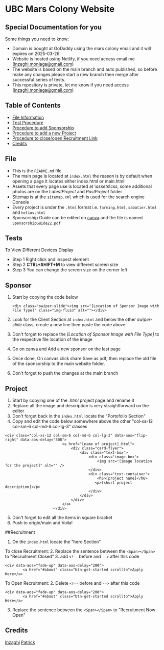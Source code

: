 # UBC Mars Colony Website

## Special Documentation for you

Some things you need to know:

- Domain is bought at GoDaddy using the mars colony email and it will expires on 2025-03-26
- Website is hosted using Netlify, if you need access email me (inzaghi.moniaga@gmail.com)
- The website is based on the main branch and auto published, so before make any changes please start a new branch then merge after successful series of tests.
- This repository is private, let me know if you need access (inzaghi.moniaga@gmail.com)

## Table of Contents

- [File Information](#File)
- [Test Procedure](#Tests)
- [Procedure to add Sponsorship](#Sponsor)
- [Procedure to add a new Project](#Project)
- [Procedure to close/open Recruitment Link](#Recruitment)
- [Credits](#credits)

## File

- This is the `README.md` file
- The main page is located at `index.html` the reason is by default when opening a page it locates either index.html or main.html
- Assets that every page use is located at *\assets\css*, some additional photos are on the *LatestProject* and *PastProject* folder
- Sitemap is at the `sitemap.xml` which is used for the search engine Console
- Every project is under the `.html` format i.e. `farming.html`, `sabatier.html` and `helios.html`
- Sponsorship Guide can be edited on [canva](https://www.canva.com/design/DAE9bTPxnRs/bJoOaCdTSbuMORYpQv7heg/edit?utm_content=DAE9bTPxnRs&utm_campaign=designshare&utm_medium=link2&utm_source=sharebutton) and the file is named `SponsorshipGuide22.pdf`

## Tests

To View Different Devices Display
- Step 1 Right click and inspect element
- Step 2 **CTRL+SHIFT+M** to view different screen size
- Step 3 You can change the screen size on the corner left

## Sponsor

1. Start by copying the code below

    ```
    <div class="swiper-slide"><img src="[Location of Sponsor Image with File Type]" class="img-fluid" alt=""></div>
    ```
2. Look for the Client Section at `index.html` and below the other *swiper-slide* class, create a new line then paste the code above
3. Don't forget to replace the *[Location of Sponsor Image with File Type]* to the respective file location of the image
4. Go on [canva](https://www.canva.com/design/DAE9bTPxnRs/bJoOaCdTSbuMORYpQv7heg/edit?utm_content=DAE9bTPxnRs&utm_campaign=designshare&utm_medium=link2&utm_source=sharebutton) and Add a new sponsor on the last page
5. Once done, On canvas click share Save as pdf, then replace the old file of the sponsorship to the main website folder.
6. Don't forget to push the changes at the main branch

## Project

1. Start by copying one of the *.html* project page and rename it
2. Replace all the image and description is very straightforward on the editor
3. Don't forget back in the `index.html` locate the "Portofolio Section"
4. Copy and edit the code below somewhere above the other "col-xs-12 col-sm-6 col-md-6 col-lg-3" classes

```
<div class="col-xs-12 col-sm-6 col-md-6 col-lg-3" data-aos="flip-right" data-aos-delay="300">
                          <a href="[name of project].html">
                              <div class="card-flyer">
                                  <div class="text-box">
                                      <div class="image-box">
                                          <img src="[image location for the project]" alt="" />
                                      </div>
                                      <div class="text-container">
                                          <h6>[project name]</h6>
                                         <p>[short project description]</p>
                                      </div>
                                  </div>
                              </div>
                          </a>
                      </div>
```
5. Don't forget to edit all the items in square bracket
6. Push to origin/main and Voila!

##Recruitment

1. On the `index.html` locate the "hero Section"

To close Recruitment:
2. Replace the sentence between the `<Span></Span>` to "Recruitment Closed"
3. add `<!--` before and `-->` after this code

```
<div data-aos="fade-up" data-aos-delay="200">
        <a href="#about" class="btn-get-started scrollto">Apply Here</a>
```

To Open Recruitment:
2. Delete `<!--` before and `-->` after this code

```
<div data-aos="fade-up" data-aos-delay="200">
        <a href="#about" class="btn-get-started scrollto">Apply Here</a>
```
3. Replace the sentence between the `<Span></Span>` to "Recruitment Now Open"

## Credits

[Inzaghi](https://github.com/InMDev)
[Patrick](https://github.com/typer234)
